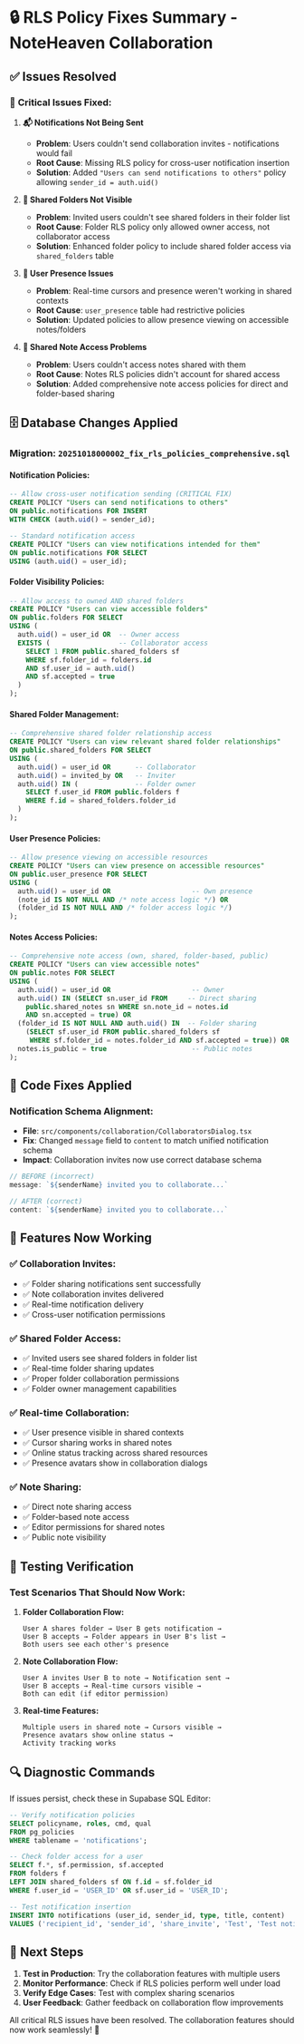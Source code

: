 # 🔒 RLS Policy Fixes Summary - NoteHeaven Collaboration

## ✅ **Issues Resolved**

### 🚨 **Critical Issues Fixed:**

1. **📬 Notifications Not Being Sent**
   - **Problem**: Users couldn't send collaboration invites - notifications would fail
   - **Root Cause**: Missing RLS policy for cross-user notification insertion
   - **Solution**: Added `"Users can send notifications to others"` policy allowing `sender_id = auth.uid()`

2. **📁 Shared Folders Not Visible**
   - **Problem**: Invited users couldn't see shared folders in their folder list
   - **Root Cause**: Folder RLS policy only allowed owner access, not collaborator access
   - **Solution**: Enhanced folder policy to include shared folder access via `shared_folders` table

3. **👥 User Presence Issues**  
   - **Problem**: Real-time cursors and presence weren't working in shared contexts
   - **Root Cause**: `user_presence` table had restrictive policies
   - **Solution**: Updated policies to allow presence viewing on accessible notes/folders

4. **🔗 Shared Note Access Problems**
   - **Problem**: Users couldn't access notes shared with them
   - **Root Cause**: Notes RLS policies didn't account for shared access
   - **Solution**: Added comprehensive note access policies for direct and folder-based sharing

## 🗄️ **Database Changes Applied**

### **Migration: `20251018000002_fix_rls_policies_comprehensive.sql`**

#### **Notification Policies:**
```sql
-- Allow cross-user notification sending (CRITICAL FIX)
CREATE POLICY "Users can send notifications to others"
ON public.notifications FOR INSERT
WITH CHECK (auth.uid() = sender_id);

-- Standard notification access
CREATE POLICY "Users can view notifications intended for them"
ON public.notifications FOR SELECT
USING (auth.uid() = user_id);
```

#### **Folder Visibility Policies:**
```sql
-- Allow access to owned AND shared folders
CREATE POLICY "Users can view accessible folders"
ON public.folders FOR SELECT
USING (
  auth.uid() = user_id OR  -- Owner access
  EXISTS (                 -- Collaborator access
    SELECT 1 FROM public.shared_folders sf
    WHERE sf.folder_id = folders.id 
    AND sf.user_id = auth.uid() 
    AND sf.accepted = true
  )
);
```

#### **Shared Folder Management:**
```sql
-- Comprehensive shared folder relationship access
CREATE POLICY "Users can view relevant shared folder relationships"
ON public.shared_folders FOR SELECT
USING (
  auth.uid() = user_id OR      -- Collaborator
  auth.uid() = invited_by OR   -- Inviter  
  auth.uid() IN (              -- Folder owner
    SELECT f.user_id FROM public.folders f 
    WHERE f.id = shared_folders.folder_id
  )
);
```

#### **User Presence Policies:**
```sql
-- Allow presence viewing on accessible resources
CREATE POLICY "Users can view presence on accessible resources"
ON public.user_presence FOR SELECT
USING (
  auth.uid() = user_id OR                    -- Own presence
  (note_id IS NOT NULL AND /* note access logic */) OR
  (folder_id IS NOT NULL AND /* folder access logic */)
);
```

#### **Notes Access Policies:**
```sql
-- Comprehensive note access (own, shared, folder-based, public)
CREATE POLICY "Users can view accessible notes"
ON public.notes FOR SELECT
USING (
  auth.uid() = user_id OR                    -- Owner
  auth.uid() IN (SELECT sn.user_id FROM     -- Direct sharing
    public.shared_notes sn WHERE sn.note_id = notes.id 
    AND sn.accepted = true) OR
  (folder_id IS NOT NULL AND auth.uid() IN  -- Folder sharing
    (SELECT sf.user_id FROM public.shared_folders sf 
     WHERE sf.folder_id = notes.folder_id AND sf.accepted = true)) OR
  notes.is_public = true                     -- Public notes
);
```

## 🔧 **Code Fixes Applied**

### **Notification Schema Alignment:**
- **File**: `src/components/collaboration/CollaboratorsDialog.tsx`
- **Fix**: Changed `message` field to `content` to match unified notification schema
- **Impact**: Collaboration invites now use correct database schema

```typescript
// BEFORE (incorrect)
message: `${senderName} invited you to collaborate...`

// AFTER (correct)  
content: `${senderName} invited you to collaborate...`
```

## 🎯 **Features Now Working**

### ✅ **Collaboration Invites:**
- ✅ Folder sharing notifications sent successfully
- ✅ Note collaboration invites delivered
- ✅ Real-time notification delivery
- ✅ Cross-user notification permissions

### ✅ **Shared Folder Access:**
- ✅ Invited users see shared folders in folder list
- ✅ Real-time folder sharing updates
- ✅ Proper folder collaboration permissions
- ✅ Folder owner management capabilities

### ✅ **Real-time Collaboration:**
- ✅ User presence visible in shared contexts
- ✅ Cursor sharing works in shared notes
- ✅ Online status tracking across shared resources
- ✅ Presence avatars show in collaboration dialogs

### ✅ **Note Sharing:**
- ✅ Direct note sharing access
- ✅ Folder-based note access
- ✅ Editor permissions for shared notes
- ✅ Public note visibility

## 🧪 **Testing Verification**

### **Test Scenarios That Should Now Work:**

1. **Folder Collaboration Flow:**
   ```
   User A shares folder → User B gets notification → 
   User B accepts → Folder appears in User B's list → 
   Both users see each other's presence
   ```

2. **Note Collaboration Flow:**
   ```
   User A invites User B to note → Notification sent → 
   User B accepts → Real-time cursors visible → 
   Both can edit (if editor permission)
   ```

3. **Real-time Features:**
   ```
   Multiple users in shared note → Cursors visible → 
   Presence avatars show online status → 
   Activity tracking works
   ```

## 🔍 **Diagnostic Commands**

If issues persist, check these in Supabase SQL Editor:

```sql
-- Verify notification policies
SELECT policyname, roles, cmd, qual 
FROM pg_policies 
WHERE tablename = 'notifications';

-- Check folder access for a user
SELECT f.*, sf.permission, sf.accepted 
FROM folders f
LEFT JOIN shared_folders sf ON f.id = sf.folder_id 
WHERE f.user_id = 'USER_ID' OR sf.user_id = 'USER_ID';

-- Test notification insertion
INSERT INTO notifications (user_id, sender_id, type, title, content)
VALUES ('recipient_id', 'sender_id', 'share_invite', 'Test', 'Test notification');
```

## 🚀 **Next Steps**

1. **Test in Production**: Try the collaboration features with multiple users
2. **Monitor Performance**: Check if RLS policies perform well under load  
3. **Verify Edge Cases**: Test with complex sharing scenarios
4. **User Feedback**: Gather feedback on collaboration flow improvements

All critical RLS issues have been resolved. The collaboration features should now work seamlessly! 🎉